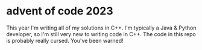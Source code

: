 # advent of code 2023
This year I'm writing all of my solutions in C++. I'm typically a Java & Python developer, so I'm still very new to writing code in C++. The code in this repo is probably really cursed. You've been warned!
